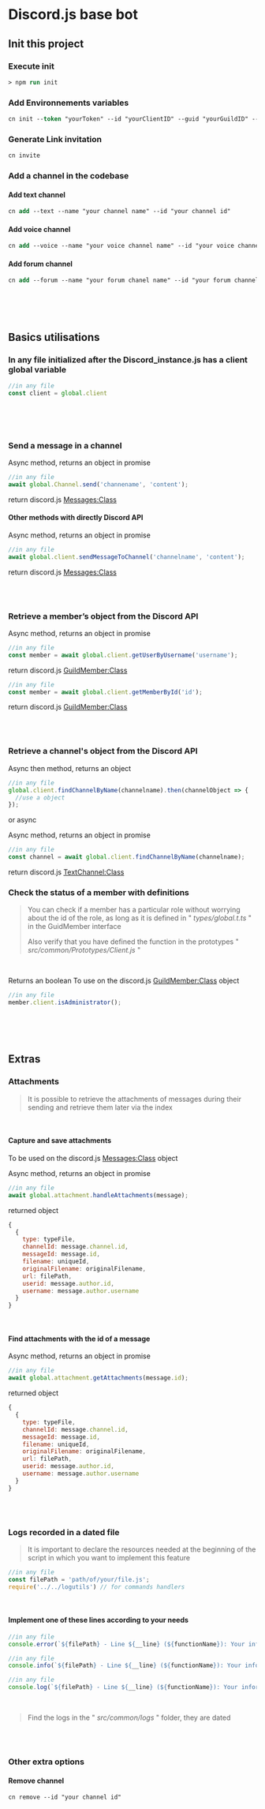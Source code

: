 # Discord.js base bot
## Init this project

### Execute init
```ps
> npm run init
```
### Add Environnements variables
```ps
cn init --token "yourToken" --id "yourClientID" --guid "yourGuildID" --rsrole "yourRestrictedRoleID"
```

### Generate Link invitation
```ps
cn invite
```
### Add a channel in the codebase
#### Add text channel
```ps
cn add --text --name "your channel name" --id "your channel id"
```
#### Add voice channel
```ps
cn add --voice --name "your voice channel name" --id "your voice channel id"
```
#### Add forum channel
```ps
cn add --forum --name "your forum chanel name" --id "your forum channel id"
```
<br>
<br>
<br>

## Basics utilisations
### In any file initialized after the Discord_instance.js has a client global variable
```js
//in any file
const client = global.client
```
<br>
<br>
<br> 

### Send a message in a channel
Async method, returns an object in promise
```js
//in any file
await global.Channel.send('channename', 'content');
```
return discord.js [Messages:Class](https://discord.js.org/docs/packages/discord.js/14.14.1/Message:Class)
#### Other methods with directly Discord API
Async method, returns an object in promise
```js
//in any file
await global.client.sendMessageToChannel('channelname', 'content');
```
return discord.js [Messages:Class](https://discord.js.org/docs/packages/discord.js/14.14.1/Message:Class)

<br>
<br>

### Retrieve a member’s object from the Discord API
Async method, returns an object in promise
```js
//in any file
const member = await global.client.getUserByUsername('username');
```
return discord.js [GuildMember:Class](https://discord.js.org/docs/packages/discord.js/14.14.1/GuildMember:Class)

```js
//in any file
const member = await global.client.getMemberById('id');
```
return discord.js [GuildMember:Class](https://discord.js.org/docs/packages/discord.js/14.14.1/GuildMember:Class)

<br>
<br>

### Retrieve a channel's object from the Discord API
Async then method, returns an object
```js
//in any file
global.client.findChannelByName(channelname).then(channelObject => {
  //use a object
});
```
or async

Async method, returns an object in promise
```js
//in any file
const channel = await global.client.findChannelByName(channelname);
```
return discord.js [TextChannel:Class](https://discord.js.org/docs/packages/discord.js/main/TextChannel:Class)

### Check the status of a member with definitions
> You can check if a member has a particular role without worrying about the id of the role, as long as it is defined in " *types/global.t.ts* " in the GuidMember interface
>
> Also verify that you have defined the function in the prototypes " *src/common/Prototypes/Client.js* "
<br>

Returns an boolean
To use on the discord.js [GuildMember:Class](https://discord.js.org/docs/packages/discord.js/14.14.1/GuildMember:Class) object

```js
//in any file
member.client.isAdministrator();
```
<br>
<br>
<br>

## Extras
### Attachments
> It is possible to retrieve the attachments of messages during their sending and retrieve them later via the index

<br>

#### Capture and save attachments

To be used on the discord.js [Messages:Class](https://discord.js.org/docs/packages/discord.js/14.14.1/Message:Class) object

Async method, returns an object in promise
```js
//in any file
await global.attachment.handleAttachments(message);
```
returned object

```js
{
  {
    type: typeFile,
    channelId: message.channel.id,
    messageId: message.id,
    filename: uniqueId,
    originalFilename: originalFilename,
    url: filePath,
    userid: message.author.id,
    username: message.author.username
  }
}
```

<br>

#### Find attachments with the id of a message
Async method, returns an object in promise
```js
//in any file
await global.attachment.getAttachments(message.id);
```
returned object
```js
{
  {
    type: typeFile,
    channelId: message.channel.id,
    messageId: message.id,
    filename: uniqueId,
    originalFilename: originalFilename,
    url: filePath,
    userid: message.author.id,
    username: message.author.username
  }
}
```
<br>
<br>

### Logs recorded in a dated file 
> It is important to declare the resources needed at the beginning of the script in which you want to implement this feature

```js
//in any file
const filePath = 'path/of/your/file.js';
require('../../logutils') // for commands handlers

```
<br>

#### Implement one of these lines according to your needs
```js
//in any file
console.error(`${filePath} - Line ${__line} (${functionName}): Your information of the type of process :`, error);
```
```js
//in any file
console.info(`${filePath} - Line ${__line} (${functionName}): Your information of the type of process :`, info);
```
```js
//in any file
console.log(`${filePath} - Line ${__line} (${functionName}): Your information of the type of process :`, log);
```
<br>

> Find the logs in the " *src/common/logs* " folder, they are dated 
<br>
<br>

### Other extra options
#### Remove channel
```ps
cn remove --id "your channel id"
```
